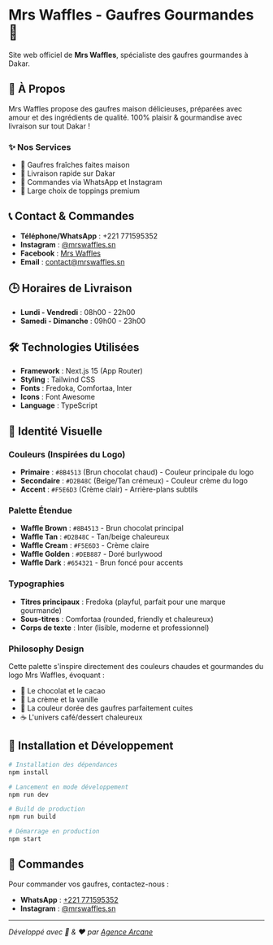 # Mrs Waffles - Gaufres Gourmandes 🧇

Site web officiel de **Mrs Waffles**, spécialiste des gaufres gourmandes à Dakar.

## 🌟 À Propos

Mrs Waffles propose des gaufres maison délicieuses, préparées avec amour et des ingrédients de qualité. 100% plaisir & gourmandise avec livraison sur tout Dakar !

### ✨ Nos Services
- 🧇 Gaufres fraîches faites maison
- 🚚 Livraison rapide sur Dakar
- 📱 Commandes via WhatsApp et Instagram
- 🍓 Large choix de toppings premium

## 📞 Contact & Commandes

- **Téléphone/WhatsApp** : +221 771595352
- **Instagram** : [@mrswaffles.sn](https://instagram.com/mrswaffles.sn)
- **Facebook** : [Mrs Waffles](https://facebook.com/mrswaffles.sn)
- **Email** : contact@mrswaffles.sn

## 🕒 Horaires de Livraison

- **Lundi - Vendredi** : 08h00 - 22h00
- **Samedi - Dimanche** : 09h00 - 23h00

## 🛠 Technologies Utilisées

- **Framework** : Next.js 15 (App Router)
- **Styling** : Tailwind CSS
- **Fonts** : Fredoka, Comfortaa, Inter
- **Icons** : Font Awesome
- **Language** : TypeScript

## 🎨 Identité Visuelle

### Couleurs (Inspirées du Logo)
- **Primaire** : `#8B4513` (Brun chocolat chaud) - Couleur principale du logo
- **Secondaire** : `#D2B48C` (Beige/Tan crémeux) - Couleur crème du logo
- **Accent** : `#F5E6D3` (Crème clair) - Arrière-plans subtils

### Palette Étendue
- **Waffle Brown** : `#8B4513` - Brun chocolat principal
- **Waffle Tan** : `#D2B48C` - Tan/beige chaleureux
- **Waffle Cream** : `#F5E6D3` - Crème claire
- **Waffle Golden** : `#DEB887` - Doré burlywood
- **Waffle Dark** : `#654321` - Brun foncé pour accents

### Typographies
- **Titres principaux** : Fredoka (playful, parfait pour une marque gourmande)
- **Sous-titres** : Comfortaa (rounded, friendly et chaleureux)
- **Corps de texte** : Inter (lisible, moderne et professionnel)

### Philosophy Design
Cette palette s'inspire directement des couleurs chaudes et gourmandes du logo Mrs Waffles, évoquant :
- 🍫 Le chocolat et le cacao
- 🥛 La crème et la vanille  
- 🧇 La couleur dorée des gaufres parfaitement cuites
- ☕ L'univers café/dessert chaleureux

## 🚀 Installation et Développement

```bash
# Installation des dépendances
npm install

# Lancement en mode développement
npm run dev

# Build de production
npm run build

# Démarrage en production
npm start
```

## 📱 Commandes

Pour commander vos gaufres, contactez-nous :
- **WhatsApp** : [+221 771595352](https://wa.me/221771595352?text=Bonjour,%20je%20souhaite%20commander%20des%20gaufres%20Mrs%20Waffles%20!)
- **Instagram** : [@mrswaffles.sn](https://instagram.com/mrswaffles.sn)

---

*Développé avec 🧇 & ❤️ par [Agence Arcane](https://agencearcane.com)*
